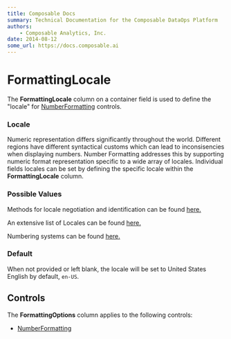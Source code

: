 ```yaml
---
title: Composable Docs
summary: Technical Documentation for the Composable DataOps Platform
authors:
    - Composable Analytics, Inc.
date: 2014-08-12
some_url: https://docs.composable.ai
---
```


# FormattingLocale

The **FormattingLocale** column on a container field is used to define the "locale" for [NumberFormatting](../05.Control-Details/NumberFormatting.md) controls.

### Locale
Numeric representation differs significantly throughout the world. Different regions have different syntactical customs which can lead to inconsisencies when displaying numbers. Number Formatting addresses this by supporting numeric format representation specific to a wide array of locales. Individual fields locales can be set by defining the specific locale within the **FormattingLocale** column. 

### Possible Values

Methods for locale negotiation and identification can be found
[here.](https://developer.mozilla.org/en-US/docs/Web/JavaScript/Reference/Global_Objects/Intl#Locale_identification_and_negotiation)


An extensive list of Locales can be found [here.](http://www.codedigest.com/CodeDigest/207-Get-All-Language-Country-Code-List-for-all-Culture-in-C---ASP-Net.aspx)


Numbering systems can be found [here.](https://developer.mozilla.org/en-US/docs/Web/JavaScript/Reference/Global_Objects/Intl/NumberFormat/NumberFormat)

### Default

When not provided or left blank, the locale will be set to United States English by default, `en-US`.

## Controls

The **FormattingOptions** column applies to the following controls:

- [NumberFormatting](../05.Control-Details/NumberFormatting.md)